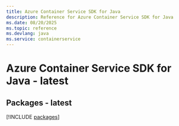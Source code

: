 ```yaml
---
title: Azure Container Service SDK for Java
description: Reference for Azure Container Service SDK for Java
ms.date: 08/20/2025
ms.topic: reference
ms.devlang: java
ms.service: containerservice
---
```

# Azure Container Service SDK for Java - latest
## Packages - latest
[!INCLUDE [packages](container-service-index.md)]